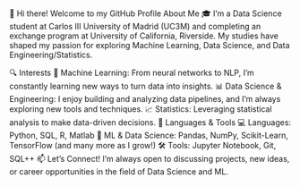 👋 Hi there! Welcome to my GitHub Profile
About Me
🎓 I’m a Data Science student at Carlos III University of Madrid (UC3M) and completing an exchange program at University of California, Riverside. My studies have shaped my passion for exploring Machine Learning, Data Science, and Data Engineering/Statistics.

🔍 Interests
🧠 Machine Learning: From neural networks to NLP, I’m constantly learning new ways to turn data into insights.
📊 Data Science & Engineering: I enjoy building and analyzing data pipelines, and I’m always exploring new tools and techniques.
📈 Statistics: Leveraging statistical analysis to make data-driven decisions.
🔧 Languages & Tools
💻 Languages: Python, SQL, R, Matlab
🔢 ML & Data Science: Pandas, NumPy, Scikit-Learn, TensorFlow (and many more as I grow!)
🛠 Tools: Jupyter Notebook, Git, SQL++ 
📫 Let’s Connect!
I’m always open to discussing projects, new ideas, or career opportunities in the field of Data Science and ML.

<!---
Lauren-23/Lauren-23 is a ✨ special ✨ repository because its `README.md` (this file) appears on your GitHub profile.
You can click the Preview link to take a look at your changes.
--->
